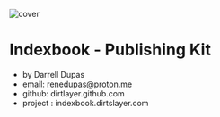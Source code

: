 ![cover](./media/cover.jpg)

# Indexbook - Publishing Kit

- by Darrell Dupas
- email: renedupas@proton.me
- github: dirtlayer.github.com
- project : indexbook.dirtslayer.com



